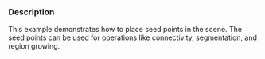 ### Description
This example demonstrates how to place seed points in the scene. The seed points can be used for operations like connectivity, segmentation, and region growing.

